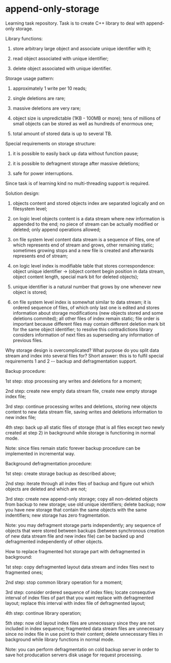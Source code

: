 append-only-storage
===================

Learning task repository. Task is to create C++ library to deal with append-only storage.


Library functions:

1) store arbitrary large object and associate unique identifier with it;

2) read object associated with unique identifier;

3) delete object associated with unique identifier.


Storage usage pattern:

1) approximately 1 write per 10 reads;

2) single deletions are rare;

3) massive deletions are very rare;

4) object size is unpredictable (1KB - 100MB or more); tens of millions of small objects can be stored as well as hundreds of enormous one;

5) total amount of stored data is up to several TB.


Special requirements on storage structure:

1) it is possible to easily back up data without function pause;

2) it is possible to defragment storage after massive deletions;

3) safe for power interruptions.


Since task is of learning kind no multi-threading support is required.


Solution design:

1) objects content and stored objects index are separated logically and on filesystem level;

2) on logic level objects content is a data stream where new information is appended to the end; no piece of stream can be actually modified or deleted; only append operations allowed;

3) on file system level content data stream is a sequence of files, one of which represents end of stream and grows, other remaining static; sometimes growing stops and a new file is created and afterwards represents end of stream;

4) on logic level index is modifiable table that stores correspondence: object unique identifier -> (object content begin position in data stream, object content length, special mark bit for deleted objects);

5) unique identifier is a natural number that grows by one whenever new object is stored;

6) on file system level index is somewhat similar to data stream; it is ordered sequence of files, of which only last one is edited and stores information about storage modifications (new objects stored and some deletions commited); all other files of index remain static; file order is important because different files may contain different deletion mark bit for the same object identifier; to resolve this contradictions library considers information of next files as superseding any information of previous files.


Why storage design is overcomplicated? What purpose do you split data stream and index into several files for? Short answer: this is to fulfil special requirements 1 and 2 -- backup and defragmentation support.


Backup procedure:

1st step: stop processing any writes and deletions for a moment;

2nd step: create new empty data stream file, create new empty storage index file;

3rd step: continue processing writes and deletions, storing new objects content to new data stream file, saving writes and deletions information to new index file;

4th step: back up all static files of storage (that is all files except two newly created at step 2) in background while storage is functioning in normal mode.

Note: since files remain static forever backup procedure can be implemented in incremental way.


Background defragmentation procedure:

1st step: create storage backup as described above;

2nd step: iterate through all index files of backup and figure out which objects are deleted and which are not;

3rd step: create new append-only storage; copy all non-deleted objects from backup to new storage; use old unique identifiers; delete backup; now you have new storage that contain the same objects with the same indentifiers; new storage has zero fragmentation.

Note: you may defragment storage parts independently; any sequence of objects that were stored between backups (between synchronous creation of new data stream file and new index file) can be backed up and defragmented independently of other objects.


How to replace fragmented hot storage part with defragmented in background:

1st step: copy defragmented layout data stream and index files next to fragmented ones;

2nd step: stop common library operation for a moment;

3rd step: consider ordered sequence of index files; locate consequtive interval of index files of part that you want replace with defragmented layout; replace this interval with index file of defragmented layout;

4th step: continue library operation;

5th step: now old layout index files are unnecessary since they are not included in index sequence; fragmented data stream files are unnecessary since no index file in use point to their content; delete unnecessary files in background while library functions in normal mode.

Note: you can perform defragmentatio on cold backup server in order to save hot producation servers disk usage for request processing.
